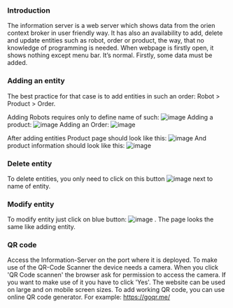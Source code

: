 ### Introduction

The information server is a web server which shows data from the orien context broker in user friendly way. It has also an availability to add, delete and update entities such as robot, order or product, the way, that no knowledge of programming is needed. 
When webpage is firstly open, it shows nothing except menu bar. It’s normal. Firstly, some data must be added.


### Adding an entity 

The best practice for that case is to add entities in such an order: Robot > Product > Order. 

Adding Robots requires only to define name of such: 
![image](https://user-images.githubusercontent.com/103100980/192734032-3d1d08b3-1abd-4918-9605-c454a4c16f67.png)
Adding a product:
![image](https://user-images.githubusercontent.com/103100980/192734100-79c76391-c739-4ab5-b398-3c514dc194ec.png)
Adding an Order:
![image](https://user-images.githubusercontent.com/103100980/192734158-675abc3a-4514-479d-bc01-b940a4de8908.png)

After adding entities Product page should look like this:
![image](https://user-images.githubusercontent.com/103100980/192734266-45c90b35-bb8e-4261-b3ad-e4b663cbae37.png)
And product information should look like this:
![image](https://user-images.githubusercontent.com/103100980/192734332-b96e3ce0-d2eb-4cda-92af-2ceebd7f71eb.png)


### Delete entity

To delete entities, you only need to click on this button ![image](https://user-images.githubusercontent.com/103100980/192734432-b65a9714-80a3-494c-90b2-b943d65295fb.png) next to name of entity. 

### Modify entity

To modify entity just click on blue button: ![image](https://user-images.githubusercontent.com/103100980/192734640-96d16e05-dd44-4e8a-98c0-113ad912bfae.png)
  . The page looks the same like adding entity. 


### QR code

Access the Information-Server on the port where it is deployed. To make use of the QR-Code Scanner the device needs a camera. When you click 'QR Code scannen' the browser ask for permission to access the camera. If you want to make use of it you have to click 'Yes'. The website can be used on large and on mobile screen sizes.
To add working QR code, you can use online QR code generator.  For example: https://goqr.me/

